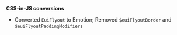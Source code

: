 **CSS-in-JS conversions**

- Converted `EuiFlyout` to Emotion; Removed `$euiFlyoutBorder` and `$euiFlyoutPaddingModifiers`